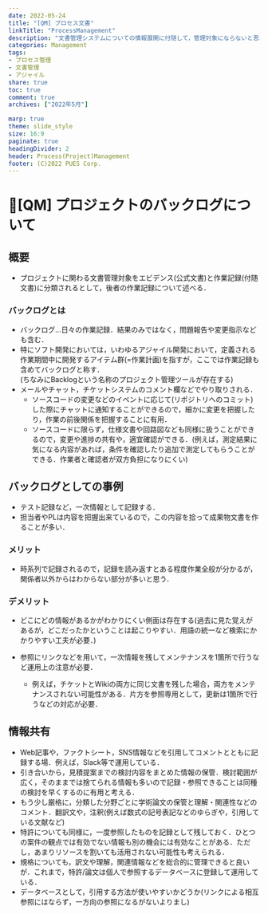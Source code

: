 ```yaml
---
date: 2022-05-24
title: "[QM] プロセス文書"
linkTitle: "ProcessManagement"
description: "文書管理システムについての情報展開に付随して，管理対象にならないと思われるプロセス記録などの扱いに注目する"
categories: Management
tags: 
- プロセス管理
- 文書管理
- アジャイル
share: true
toc: true
comment: true
archives: ["2022年5月"]

marp: true
theme: slide_style
size: 16:9
paginate: true
headingDivider: 2
header: Process(Project)Management
footer: (C)2022 PUES Corp.
---
```

<!-- _class: title -->
# <!-- fit --> :memo:[QM] プロジェクトのバックログについて

## 概要

- プロジェクトに関わる文書管理対象をエビデンス(公式文書)と作業記録(付随文書)に分類されるとして，後者の作業記録について述べる．

### バックログとは

- バックログ…日々の作業記録．結果のみではなく，問題報告や変更指示なども含む．
- 特にソフト開発においては，いわゆるアジャイル開発において，定義される作業期間中に開発するアイテム群(=作業計画)を指すが，ここでは作業記録も含めてバックログと称す．  
(ちなみにBacklogという名称のプロジェクト管理ツールが存在する)
- メールやチャット，チケットシステムのコメント欄などでやり取りされる．
  - ソースコードの変更などのイベントに応じて(リポジトリへのコミット)した際にチャットに通知することができるので，細かに変更を把握したり，作業の前後関係を把握することに有用．
  - ソースコードに限らず，仕様文書や回路図なども同様に扱うことができるので，変更や進捗の共有や，適宜確認ができる．(例えば，測定結果に気になる内容があれば，条件を確認したり追加で測定してもらうことができる．作業者と確認者が双方負担になりにくい)

## バックログとしての事例

- テスト記録など，一次情報として記録する．
- 担当者やPLは内容を把握出来ているので，この内容を拾って成果物文書を作ることが多い．

### メリット

- 時系列で記録されるので，記録を読み返すとある程度作業全般が分かるが，関係者以外からはわからない部分が多いと思う．

### デメリット

- どこにどの情報があるかがわかりにくい側面は存在する(過去に見た覚えがあるが，どこだったかということは起こりやすい．用語の統一など検索にかかりやすい工夫が必要．)

- 参照にリンクなどを用いて，一次情報を残してメンテナンスを1箇所で行うなど運用上の注意が必要．
    - 例えば，チケットとWikiの両方に同じ文書を残した場合，両方をメンテナンスされない可能性がある．片方を参照専用として，更新は1箇所で行うなどの対応が必要．

## 情報共有

- Web記事や，ファクトシート，SNS情報などを引用してコメントとともに記録する場．例えば，Slack等で運用している．
- 引き合いから，見積提案までの検討内容をまとめた情報の保管．検討範囲が広く，そのままでは捨てられる情報も多いので記録・参照できることは同種の検討を早くするのに有用と考える．
- もう少し厳格に，分類した分野ごとに学術論文の保管と理解・関連性などのコメント．翻訳文や，注釈(例えば数式の記号表記などのゆらぎや，引用している文献など)
- 特許についても同様に，一度参照したものを記録として残しておく．ひとつの案件の観点では有効でない情報も別の機会には有効なことがある．ただし，あまりリソースを割いても活用されない可能性も考えられる．
- 規格についても，訳文や理解，関連情報などを総合的に管理できると良いが．これまで，特許/論文は個人で参照するデータベースに登録して運用している．
- データベースとして，引用する方法が使いやすいかどうか(リンクによる相互参照にはならず，一方向の参照になるがないよりまし)